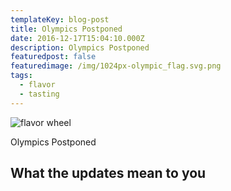 ```yaml
---
templateKey: blog-post
title: Olympics Postponed
date: 2016-12-17T15:04:10.000Z
description: Olympics Postponed
featuredpost: false
featuredimage: /img/1024px-olympic_flag.svg.png
tags:
  - flavor
  - tasting
---
```

![flavor wheel](/img/1024px-olympic_flag.svg.png)

Olympics Postponed

## What the updates mean to you